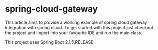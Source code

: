 # spring-cloud-gateway
This article aims to provide a working example of spring cloud gateway integration with spring cloud. To get started with this project just checkout the project and import into your favourite IDE and run the main class.

This project uses Spring Boot 2.1.5.RELEASE
